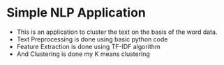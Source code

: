 # Simple NLP Application

- This is an application to cluster the text on the basis of the word data.
- Text Preprocessing is done using basic python code
- Feature Extraction is done using TF-IDF algorithm
- And Clustering is done my K means clustering


